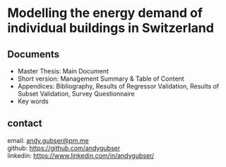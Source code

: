 # Modelling the energy demand of individual buildings in Switzerland

## Documents
- Master Thesis: Main Document
- Short version: Management Summary & Table of Content  
- Appendices: Bibliography, Results of Regressor Validation, Results of Subset Validation, Survey Questionnaire
- Key words

## contact
email: andy.gubser@pm.me  
github: https://github.com/andygubser  
linkedin: https://www.linkedin.com/in/andygubser/  

